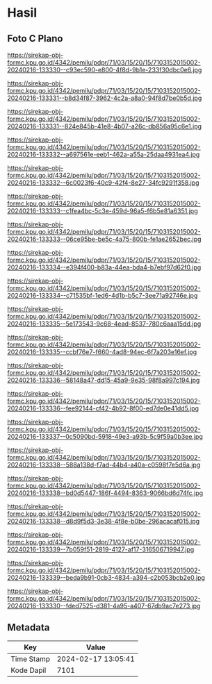# Hasil

## Foto C Plano

https://sirekap-obj-formc.kpu.go.id/4342/pemilu/pdpr/71/03/15/20/15/7103152015002-20240216-133330--c93ec590-e800-4f8d-9b1e-233f30dbc0e6.jpg

https://sirekap-obj-formc.kpu.go.id/4342/pemilu/pdpr/71/03/15/20/15/7103152015002-20240216-133331--b8d34f87-3962-4c2a-a8a0-94f8d7be0b5d.jpg

https://sirekap-obj-formc.kpu.go.id/4342/pemilu/pdpr/71/03/15/20/15/7103152015002-20240216-133331--824e845b-41e8-4b07-a26c-db856a95c6e1.jpg

https://sirekap-obj-formc.kpu.go.id/4342/pemilu/pdpr/71/03/15/20/15/7103152015002-20240216-133332--a697561e-eeb1-462a-a55a-25daa4931ea4.jpg

https://sirekap-obj-formc.kpu.go.id/4342/pemilu/pdpr/71/03/15/20/15/7103152015002-20240216-133332--6c0023f6-40c9-42f4-8e27-34fc9291f358.jpg

https://sirekap-obj-formc.kpu.go.id/4342/pemilu/pdpr/71/03/15/20/15/7103152015002-20240216-133333--c1fea4bc-5c3e-459d-96a5-f6b5e81a6351.jpg

https://sirekap-obj-formc.kpu.go.id/4342/pemilu/pdpr/71/03/15/20/15/7103152015002-20240216-133333--06ce95be-be5c-4a75-800b-fe1ae2652bec.jpg

https://sirekap-obj-formc.kpu.go.id/4342/pemilu/pdpr/71/03/15/20/15/7103152015002-20240216-133334--e394f400-b83a-44ea-bda4-b7ebf97d62f0.jpg

https://sirekap-obj-formc.kpu.go.id/4342/pemilu/pdpr/71/03/15/20/15/7103152015002-20240216-133334--c71535bf-1ed6-4d1b-b5c7-3ee71a92746e.jpg

https://sirekap-obj-formc.kpu.go.id/4342/pemilu/pdpr/71/03/15/20/15/7103152015002-20240216-133335--5e173543-9c68-4ead-8537-780c6aaa15dd.jpg

https://sirekap-obj-formc.kpu.go.id/4342/pemilu/pdpr/71/03/15/20/15/7103152015002-20240216-133335--ccbf76e7-f660-4ad8-94ec-6f7a203e16ef.jpg

https://sirekap-obj-formc.kpu.go.id/4342/pemilu/pdpr/71/03/15/20/15/7103152015002-20240216-133336--58148a47-dd15-45a9-9e35-98f8a997c194.jpg

https://sirekap-obj-formc.kpu.go.id/4342/pemilu/pdpr/71/03/15/20/15/7103152015002-20240216-133336--fee92144-cf42-4b92-8f00-ed7de0e41dd5.jpg

https://sirekap-obj-formc.kpu.go.id/4342/pemilu/pdpr/71/03/15/20/15/7103152015002-20240216-133337--0c5090bd-5918-49e3-a93b-5c9f59a0b3ee.jpg

https://sirekap-obj-formc.kpu.go.id/4342/pemilu/pdpr/71/03/15/20/15/7103152015002-20240216-133338--588a138d-f7ad-44b4-a40a-c0598f7e5d6a.jpg

https://sirekap-obj-formc.kpu.go.id/4342/pemilu/pdpr/71/03/15/20/15/7103152015002-20240216-133338--bd0d5447-186f-4494-8363-9066bd6d74fc.jpg

https://sirekap-obj-formc.kpu.go.id/4342/pemilu/pdpr/71/03/15/20/15/7103152015002-20240216-133338--d8d9f5d3-3e38-4f8e-b0be-296acacaf015.jpg

https://sirekap-obj-formc.kpu.go.id/4342/pemilu/pdpr/71/03/15/20/15/7103152015002-20240216-133339--7b059f51-2819-4127-af17-316506719947.jpg

https://sirekap-obj-formc.kpu.go.id/4342/pemilu/pdpr/71/03/15/20/15/7103152015002-20240216-133339--beda9b91-0cb3-4834-a394-c2b053bcb2e0.jpg

https://sirekap-obj-formc.kpu.go.id/4342/pemilu/pdpr/71/03/15/20/15/7103152015002-20240216-133330--fded7525-d381-4a95-a407-67db9ac7e273.jpg


## Metadata

| Key        | Value               |
| ---------- | ------------------- |
| Time Stamp | 2024-02-17 13:05:41 |
| Kode Dapil | 7101                |



